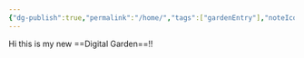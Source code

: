 ```yaml
---
{"dg-publish":true,"permalink":"/home/","tags":["gardenEntry"],"noteIcon":""}
---
```


Hi this is my new ==Digital Garden==!!